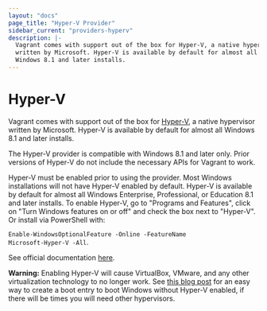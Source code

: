 ```yaml
---
layout: "docs"
page_title: "Hyper-V Provider"
sidebar_current: "providers-hyperv"
description: |-
  Vagrant comes with support out of the box for Hyper-V, a native hypervisor
  written by Microsoft. Hyper-V is available by default for almost all
  Windows 8.1 and later installs.
---
```


# Hyper-V

Vagrant comes with support out of the box for [Hyper-V](https://en.wikipedia.org/wiki/Hyper-V),
a native hypervisor written by Microsoft. Hyper-V is available by default for
almost all Windows 8.1 and later installs.

The Hyper-V provider is compatible with Windows 8.1 and later only. Prior versions
of Hyper-V do not include the necessary APIs for Vagrant to work.

Hyper-V must be enabled prior to using the provider. Most Windows installations
will not have Hyper-V enabled by default.  Hyper-V is available by default for
almost all Windows Enterprise, Professional, or Education 8.1 and later installs.
To enable Hyper-V, go to "Programs and Features", click on "Turn Windows
features on or off" and check the box next to "Hyper-V".  Or install via
PowerShell with:

<code>Enable-WindowsOptionalFeature -Online -FeatureName Microsoft-Hyper-V -All</code>.

See official documentation [here](https://docs.microsoft.com/en-us/virtualization/hyper-v-on-windows/quick-start/enable-hyper-v).

<div class="alert alert-warning">
  <strong>Warning:</strong> Enabling Hyper-V will cause VirtualBox, VMware,
  and any other virtualization technology to no longer work. See
  <a href="http://www.hanselman.com/blog/SwitchEasilyBetweenVirtualBoxAndHyperVWithABCDEditBootEntryInWindows81.aspx">this blog post</a>
  for an easy way to create a boot entry to boot Windows without Hyper-V
  enabled, if there will be times you will need other hypervisors.
</div>
